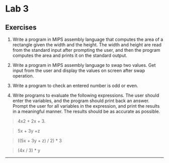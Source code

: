 # Lab 3


 
## Exercises

1. Write a program in MIPS assembly language that computes the area of a rectangle given the width and the height. The width and height are read from the standard input after prompting the user, and then the program computes the area and prints it on the standard output.                            

2. Write a program in MIPS assembly language to swap two values. Get input from the user and display the values on screen after swap operation. 

3. Write a program to check an entered number is odd or even. 

4. Write programs to evaluate the following expressions. The user should enter the variables, and the program should print back an answer. Prompt the user for all variables in the expression, and print the results in a meaningful manner. The results should be as accurate as possible. 

> 4x2 + 2x + 3.

>5x + 3y +z

>((5x + 3y + z) / 2) * 3

>(4x / 3) * y 

 

*************************************************** 
